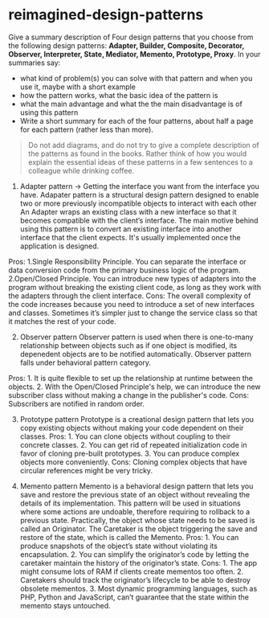 # reimagined-design-patterns

Give a summary description of Four design patterns that you choose from the following design patterns: **Adapter,  Builder, Composite, Decorator, Observer, Interpreter, State, Mediator, Memento, Prototype, Proxy**. In your summaries say:

- what kind of problem(s) you can solve with that pattern and when you use it, maybe with a short example
- how the pattern works, what the basic idea of the pattern is
- what the main advantage and what the the main disadvantage is of using this pattern
- Write a short summary for each of the four patterns, about half a page for each pattern (rather less than more). 

> Do not add diagrams, and do not try to give a complete description of the patterns as found in the books. Rather think of how you would explain the essential ideas of these patterns in a few sentences to a colleague while drinking coffee.

1. Adapter pattern -> Getting the interface you want from the interface you have. 
Adapater pattern is a structural design pattern designed to enable two or more previously incompatible objects to interact with each other
An Adapter wraps an existing class with a new interface so that it becomes compatible with the client’s interface.
The main motive behind using this pattern is to convert an existing interface into another interface that the client expects. 
It's usually implemented once the application is designed.

Pros: 1.Single Responsibility Principle. You can separate the interface or data conversion code from the primary business logic of the program.
	  2.Open/Closed Principle. You can introduce new types of adapters into the program without breaking the existing client code, 
	  as long as they work with the adapters through the client interface.
Cons: The overall complexity of the code increases because you need to introduce a set of new interfaces and classes. 
	  Sometimes it’s simpler just to change the service class so that it matches the rest of your code.
	  

2. Observer pattern
Observer pattern is used when there is one-to-many relationship between objects such as if one object is modified, 
its depenedent objects are to be notified automatically. Observer pattern falls under behavioral pattern category.

Pros: 1. It is quite flexible to set up the relationship at runtime between the objects.
2. With the Open/Closed Principle's help, we can introduce the new subscriber class without making a change in the publisher's code.
Cons: Subscribers are notified in random order.

3. Prototype pattern
Prototype is a creational design pattern that lets you copy existing objects without making your code dependent on their classes.
Pros:  1. You can clone objects without coupling to their concrete classes.
	   2. You can get rid of repeated initialization code in favor of cloning pre-built prototypes.
       3. You can produce complex objects more conveniently.
Cons: Cloning complex objects that have circular references might be very tricky.

4. Memento pattern
Memento is a behavioral design pattern that lets you save and restore the previous state of an object without revealing the details of its implementation.
This pattern will be used in situations where some actions are undoable, therefore requiring to rollback to a previous state. 
Practically, the object whose state needs to be saved is called an Originator.
The Caretaker is the object triggering the save and restore of the state, which is called the Memento.
Pros: 	1. You can produce snapshots of the object’s state without violating its encapsulation.
		2. You can simplify the originator’s code by letting the caretaker maintain the history of the originator’s state.
Cons: 1. The app might consume lots of RAM if clients create mementos too often.
	  2. Caretakers should track the originator’s lifecycle to be able to destroy obsolete mementos.
	  3. Most dynamic programming languages, such as PHP, Python and JavaScript, can’t guarantee that the state within the memento stays untouched.




